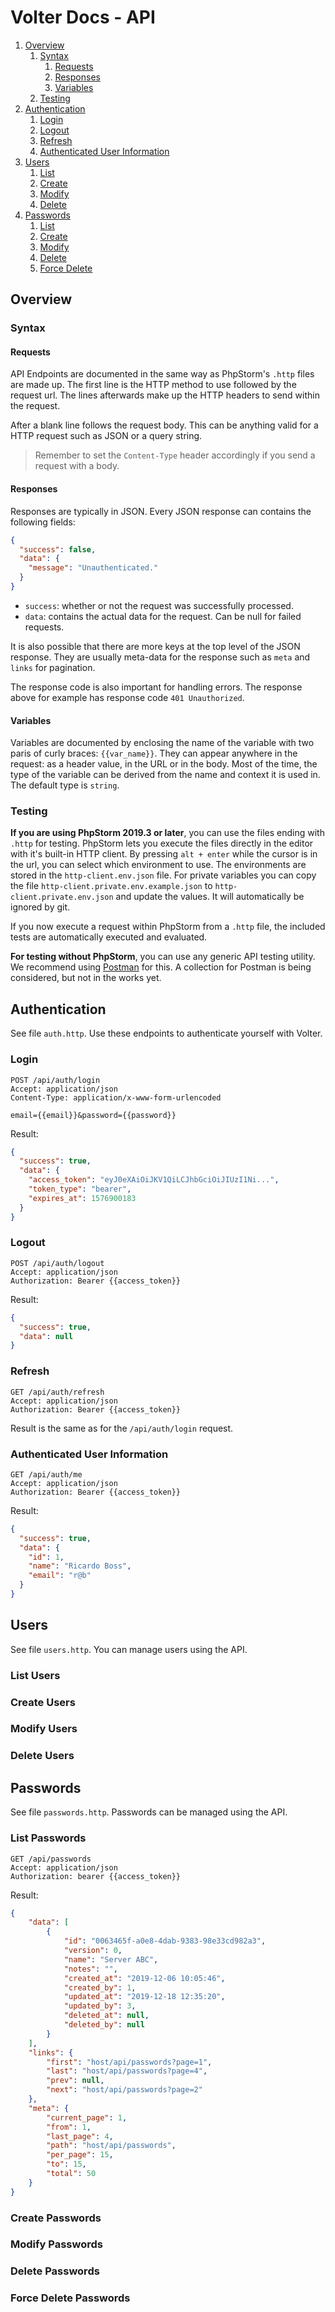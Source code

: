 # Volter Docs - API

1. [Overview](#overview)
    1. [Syntax](#syntax)
        1. [Requests](#requests)
        2. [Responses](#responses)
        3. [Variables](#variables)
    2. [Testing](#testing)
2. [Authentication](#authentication)
    1. [Login](#login)
    2. [Logout](#logout)
    3. [Refresh](#refresh)
    4. [Authenticated User Information](#authenticated-user-information)
3. [Users](#users)
    1. [List](#list-users)
    2. [Create](#create-users)
    3. [Modify](#modify-users)
    4. [Delete](#delete-users)
4. [Passwords](#passwords)
    1. [List](#list-passwords)
    2. [Create](#create-passwords)
    3. [Modify](#modify-passwords)
    4. [Delete](#delete-passwords)
    5. [Force Delete](#force-delete-passwords)

## Overview

### Syntax

#### Requests

API Endpoints are documented in the same way as PhpStorm's `.http` files are made up.
The first line is the HTTP method to use followed by the request url.
The lines afterwards make up the HTTP headers to send within the request.

After a blank line follows the request body. This can be anything valid for a HTTP
request such as JSON or a query string.

> Remember to set the `Content-Type` header accordingly if you send a request with a body.

#### Responses

Responses are typically in JSON. Every JSON response can contains the following fields:

```json
{
  "success": false,
  "data": {
    "message": "Unauthenticated."
  }
}
```

* `success`: whether or not the request was successfully processed.
* `data`: contains the actual data for the request. Can be null for failed requests.

It is also possible that there are more keys at the top level of the JSON response.
They are usually meta-data for the response such as `meta` and `links` for pagination.

The response code is also important for handling errors.
The response above for example has response code `401 Unauthorized`.

#### Variables

Variables are documented by enclosing the name of the variable with two paris of curly braces: `{{var_name}}`.
They can appear anywhere in the request: as a header value, in the URL or in the body.
Most of the time, the type of the variable can be derived from the name and context it is used in.
The default type is `string`.

### Testing

**If you are using PhpStorm 2019.3 or later**, you can use the files ending with `.http` for testing.
PhpStorm lets you execute the files directly in the editor with it's built-in HTTP client.
By pressing `alt + enter` while the cursor is in the url, you can select which environment to use.
The environments are stored in the `http-client.env.json` file.
For private variables you can copy the file `http-client.private.env.example.json` to `http-client.private.env.json` and update the values.
It will automatically be ignored by git.

If you now execute a request within PhpStorm from a `.http` file, the included tests are automatically executed and evaluated.

**For testing without PhpStorm**, you can use any generic API testing utility.
We recommend using [Postman](https://www.getpostman.com/) for this.
A collection for Postman is being considered, but not in the works yet.

## Authentication

See file `auth.http`. Use these endpoints to authenticate yourself with Volter.

### Login

```
POST /api/auth/login
Accept: application/json
Content-Type: application/x-www-form-urlencoded

email={{email}}&password={{password}}
```

Result:

```json
{
  "success": true,
  "data": {
    "access_token": "eyJ0eXAiOiJKV1QiLCJhbGciOiJIUzI1Ni...",
    "token_type": "bearer",
    "expires_at": 1576900183
  }
}
```

### Logout

```
POST /api/auth/logout
Accept: application/json
Authorization: Bearer {{access_token}}
```

Result:

```json
{
  "success": true,
  "data": null
}
```

### Refresh

```
GET /api/auth/refresh
Accept: application/json
Authorization: Bearer {{access_token}}
```

Result is the same as for the `/api/auth/login` request.

### Authenticated User Information

```
GET /api/auth/me
Accept: application/json
Authorization: Bearer {{access_token}}
```

Result:

```json
{
  "success": true,
  "data": {
    "id": 1,
    "name": "Ricardo Boss",
    "email": "r@b"
  }
}
```

## Users

See file `users.http`. You can manage users using the API.

### List Users

### Create Users

### Modify Users

### Delete Users

## Passwords

See file `passwords.http`. Passwords can be managed using the API.

### List Passwords

```
GET /api/passwords
Accept: application/json
Authorization: bearer {{access_token}}
```

Result:
```json
{
    "data": [
        {
            "id": "0063465f-a0e8-4dab-9383-98e33cd982a3",
            "version": 0,
            "name": "Server ABC",
            "notes": "",
            "created_at": "2019-12-06 10:05:46",
            "created_by": 1,
            "updated_at": "2019-12-18 12:35:20",
            "updated_by": 3,
            "deleted_at": null,
            "deleted_by": null
        }
    ],
    "links": {
        "first": "host/api/passwords?page=1",
        "last": "host/api/passwords?page=4",
        "prev": null,
        "next": "host/api/passwords?page=2"
    },
    "meta": {
        "current_page": 1,
        "from": 1,
        "last_page": 4,
        "path": "host/api/passwords",
        "per_page": 15,
        "to": 15,
        "total": 50
    }
}
```

### Create Passwords

### Modify Passwords

### Delete Passwords

### Force Delete Passwords
